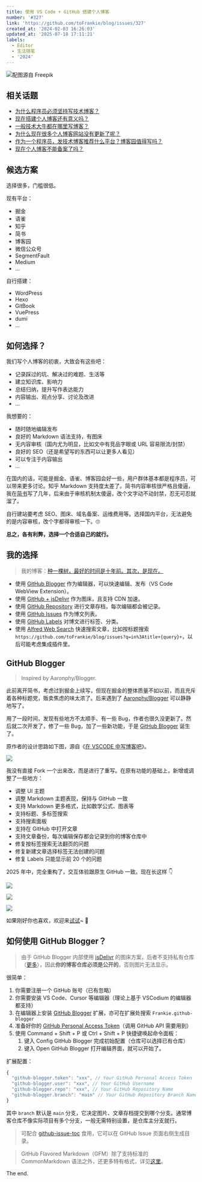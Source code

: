 ```yaml
---
title: 使用 VS Code + GitHub 搭建个人博客
number: '#327'
link: 'https://github.com/toFrankie/blog/issues/327'
created_at: '2024-02-03 16:26:03'
updated_at: '2025-07-18 17:11:21'
labels:
  - Editor
  - 生活随笔
  - '2024'
---
```


![配图源自 Freepik](https://cdn.jsdelivr.net/gh/toFrankie/blog@main/images/2024/2/1706956091868.jpg)

## 相关话题

- [为什么程序员必须坚持写技术博客？](https://www.zhihu.com/question/624259381)
- [现在搭建个人博客还有意义吗？](https://www.zhihu.com/question/359954102)
- [一般技术大牛都在哪里写博客？](https://www.zhihu.com/question/22795144)
- [为什么现在很多个人博客网站没有更新了呢？](https://www.zhihu.com/question/656111884)
- [作为一个程序员，发技术博客推荐什么平台？博客园值得写吗？](https://www.zhihu.com/question/652884046)
- [现在个人博客不能备案了吗？](https://www.zhihu.com/question/266571296)

## 候选方案

选择很多，门槛很低。

现有平台：

- 掘金
- 语雀
- 知乎
- 简书
- 博客园
- 微信公众号
- SegmentFault
- Medium
- ...

自行搭建：

- WordPress
- Hexo
- GitBook
- VuePress
- dumi
- ...

## 如何选择？

我们写个人博客的初衷，大致会有这些吧：

- 记录踩过的坑、解决过的难题、生活等
- 建立知识库、影响力
- 总结归纳，提升写作表达能力
- 内容输出、观点分享、讨论及改进
- ...

我想要的：

- 随时随地编辑发布
- 良好的 Markdown 语法支持，有图床
- 无内容审核（国内尤为明显，比如文中有竞品字眼或 URL 容易限流/封禁）
- 良好的 SEO（还是希望写的东西可以让更多人看见）
- 可以专注于内容输出
- ...

在国内的话，可能是掘金、语雀、博客园会好一些，用户群体基本都是程序员，可以带来更多讨论。知乎 Markdown 支持度太差了。简书内容审核很严格且傻逼，我在[简书](https://www.jianshu.com/u/f4dac74bd955)写了几年，后来由于审核机制太傻逼，改个文字动不动封禁，忍无可忍就溜了。

自行建站要考虑 SEO、图床、域名备案、运维费用等。选择国内平台，无法避免的是内容审核，改个字都得审核一下。🙄

**总之，各有利弊，选择一个合适自己的就行。**

## 我的选择

> 我的博客：[种一棵树，最好的时间是十年前。其次，是现在。](https://github.com/toFrankie/blog)

- 使用 [GitHub Blogger](https://marketplace.visualstudio.com/items?itemName=Frankie.github-blogger) 作为编辑器，可以快速编辑、发布（VS Code WebView Extension）。
- 使用 [GitHub + jsDelivr](https://www.jsdelivr.com/?docs=gh) 作为图床，且支持 CDN 加速。
- 使用 [GitHub Repository](https://github.com/toFrankie/blog) 进行文章存档，每次编辑都会被记录。
- 使用 [GitHub Issues](https://github.com/toFrankie/blog/issues) 作为博文列表。
- 使用 [GitHub Labels](https://github.com/toFrankie/blog/labels) 对博文进行标签、分类。
- 使用 [Alfred Web Search](https://www.alfredapp.com/help/features/web-search/) 快速搜索文章，比如按标题搜索 `https://github.com/toFrankie/blog/issues?q=in%3Atitle+{query}+`，以后可能考虑集成插件里。

## GitHub Blogger

> Inspired by Aaronphy/Blogger.

此前离开简书，考虑过到掘金上续写，但现在掘金的整体质量不如以前，而且充斥着各种标题党，贩卖焦虑的味太浓了。后来遇到了 [Aaronphy/Blogger](https://github.com/Aaronphy/Blogger) 可以静静地写了。

用了一段时间，发现有些地方不太顺手、有一些 Bug，作者也很久没更新了。然后就二次开发了，修了一些 Bug，加了一些新功能，于是 [GitHub Blogger](https://github.com/toFrankie/github-blogger) 诞生了。

原作者的设计思路如下图，源自《[在 VSCODE 中写博客吧](https://zhuanlan.zhihu.com/p/358347337)》。

![](https://cdn.jsdelivr.net/gh/toFrankie/blog@main/images/2024/2/1706953309265.png)

我没有直接 Fork 一个出来改，而是进行了重写。在原有功能的基础上，新增或调整了一些地方：

- 调整 UI 主题
- 调整 Markdown 主题表现，保持与 GitHub 一致
- 支持 Markdown 更多格式，比如数学公式、图表等
- 支持标题、多标签搜索
- 支持搜索面板
- 支持在 GitHub 中打开文章
- 支持文章备份，每次编辑保存都会记录到你的博客仓库中
- 修复按标签搜索无法翻页的问题
- 修复新建文章选择标签无法创建的问题
- 修复 Labels 只能显示前 20 个的问题

2025 年中，完全重构了，交互体验跟原生 GitHub 一致。现在长这样 👇

![](https://cdn.jsdelivr.net/gh/toFrankie/blog@main/images/2025/7/1752828389666.png)

![](https://cdn.jsdelivr.net/gh/toFrankie/blog@main/images/2025/7/1752828391479.png)

![](https://cdn.jsdelivr.net/gh/toFrankie/blog@main/images/2025/7/1752828393398.png)

如果刚好你也喜欢，欢迎来[试试](https://github.com/toFrankie/github-blogger)~ 👋

## 如何使用 GitHub Blogger？

> 由于 GitHub Blogger 内部使用 [jsDelivr](https://www.jsdelivr.com/?docs=gh) 的图床方案，后者不支持私有仓库（[更多](https://github.com/jsdelivr/jsdelivr/issues/18243#issuecomment-857512289)），因此**你的博客仓库必须是公开的**，否则图片无法显示。

很简单：

1. 你需要注册一个 GitHub 账号（已有忽略）
2. 你需要安装 VS Code、Cursor 等编辑器（理论上基于 VSCodium 的编辑器都支持）
3. 在编辑器上安装 [GitHub Blogger](https://marketplace.visualstudio.com/items?itemName=Frankie.github-blogger) 扩展，亦可在扩展处搜索 `Frankie.github-blogger`
4. 准备好你的 [GitHub Personal Access Token](https://docs.github.com/zh/authentication/keeping-your-account-and-data-secure/managing-your-personal-access-tokens)（调用 GitHub API 需要用到）
5. 使用 Command + Shift + P 或 Ctrl + Shift + P 快捷键唤起命令面板：
    1. 键入 Config GitHub Blogger 完成初始配置（仓库可以选择已有仓库）
    2. 键入 Open GitHub Blogger 打开编辑界面，就可以开始了。

扩展配置：

```js
{
  "github-blogger.token": "xxx", // Your GitHub Personal Access Token
  "github-blogger.user": "xxx", // Your GitHub Username
  "github-blogger.repo": "xxx", // Your GitHub Repository Name
  "github-blogger.branch": "main" // Your GitHub Repository Branch Name
}
```

其中 `branch` 默认是 `main` 分支，它决定图片、文章存档提交到哪个分支。通常博客仓库不像实际项目有多个分支，一般无需特别设置，是仓库主分支就行。

> 可配合 [github-issue-toc](https://github.com/toFrankie/github-issue-toc) 食用，它可以在 GitHub Issue 页面右侧生成目录。

> GitHub Flavored Markdown（GFM）除了支持标准的 CommonMarkdown 语法之外，还更多特有格式，详见[这里](https://docs.github.com/zh/get-started/writing-on-github/getting-started-with-writing-and-formatting-on-github/about-writing-and-formatting-on-github)。

The end.
